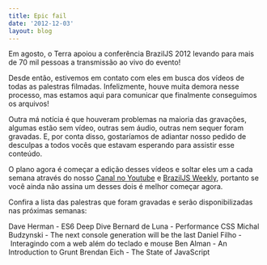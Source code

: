 ```yaml
---
title: Epic fail
date: '2012-12-03'
layout: blog
---
```


Em agosto, o Terra apoiou a conferência BrazilJS 2012 levando para mais de 70 mil pessoas a transmissão ao vivo do evento!

Desde então, estivemos em contato com eles em busca dos vídeos de todas as palestras filmadas. Infelizmente, houve muita demora nesse processo, mas estamos aqui para comunicar que finalmente conseguimos os arquivos!

Outra má notícia é que houveram problemas na maioria das gravações, algumas estão sem vídeo, outras sem áudio, outras nem sequer foram gravadas. E, por conta disso, gostaríamos de adiantar nosso pedido de desculpas a todos vocês que estavam esperando para assistir esse conteúdo.

O plano agora é começar a edição desses vídeos e soltar eles um a cada semana através do nosso <a href="http://www.youtube.com/user/BrazilJS">Canal no Youtube</a> e <a href="http://braziljs.org/weekly/14.html">BrazilJS Weekly</a>, portanto se você ainda não assina um desses dois é melhor começar agora.

Confira a lista das palestras que foram gravadas e serão disponibilizadas nas próximas semanas:

Dave Herman - ES6 Deep Dive
Bernard de Luna - Performance CSS
Michal Budzynski - The next console generation will be the last
Daniel Filho - Interagindo com a web além do teclado e mouse
Ben Alman - An Introduction to Grunt
Brendan Eich - The State of JavaScript
